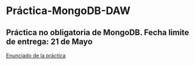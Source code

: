 # Práctica-MongoDB-DAW

## Práctica no obligatoria de MongoDB. Fecha limite de entrega: 21 de Mayo 

[Enunciado de la práctica](Practica_MongoDB.pdf)

